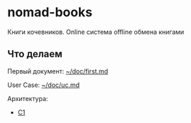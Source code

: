 # nomad-books
Книги кочевников. Online система offline обмена книгами

## Что делаем

Первый документ: [~/doc/first.md](doc/first.md)

User Case: [~/doc/uc.md](doc/uc.md)

Архитектура:
* [С1](doc/c1.md)